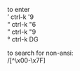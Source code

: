 to enter  
	’ ctrl-k '9  
	“ ctrl-k "6  
	” ctrl-k "9  
	° ctrl-k DG  

to search for non-ansi:   
	/[^\x00-\x7F]  
